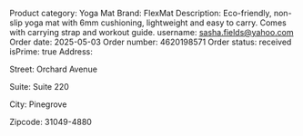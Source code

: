 Product category: Yoga Mat
Brand: FlexMat
Description: Eco-friendly, non-slip yoga mat with 6mm cushioning, lightweight and easy to carry. Comes with carrying strap and workout guide.
username: sasha.fields@yahoo.com
Order date: 2025-05-03
Order number: 4620198571
Order status: received
isPrime: true
Address:

Street: Orchard Avenue

Suite: Suite 220

City: Pinegrove

Zipcode: 31049-4880



